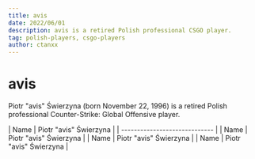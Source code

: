 ```yaml
---
title: avis
date: 2022/06/01
description: avis is a retired Polish professional CSGO player.
tag: polish-players, csgo-players
author: ctanxx
---
```


# avis

Piotr "avis" Świerzyna (born November 22, 1996) is a retired Polish professional Counter-Strike: Global Offensive player.


| Name | Piotr "avis" Świerzyna |
| ----------------------------- |
| Name | Piotr "avis" Świerzyna |
| Name | Piotr "avis" Świerzyna |
| Name | Piotr "avis" Świerzyna |